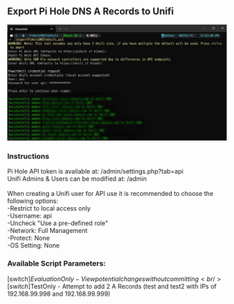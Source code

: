 ## Export Pi Hole DNS A Records to Unifi
![Screenshot](Sample.png)

### Instructions 
Pi Hole API token is available at: <piholeurl>/admin/settings.php?tab=api<br/>
Unifi Admins & Users can be modified at: <unifiurl>/admin<br/><br/>
When creating a Unifi user for API use it is recommended to choose the following options:<br/>
-Restrict to local access only<br/>
-Username: api<br/>
-Uncheck "Use a pre-defined role"<br/>
-Network: Full Management<br/>
-Protect: None<br/>
-OS Setting: None

### Available Script Parameters:<br/>
[switch]$EvaluationOnly - View potential changes without committing<br/>
[switch]$TestOnly - Attempt to add 2 A Records (test and test2 with IPs of 192.168.99.998 and 192.168.99.999)<br/>